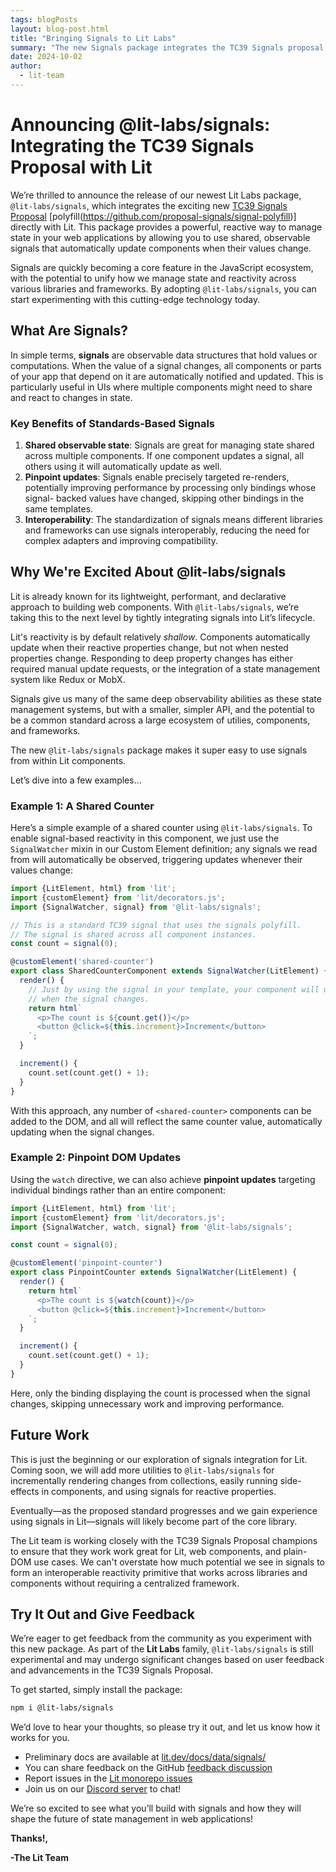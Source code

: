 ```yaml
---
tags: blogPosts
layout: blog-post.html
title: "Bringing Signals to Lit Labs"
summary: "The new Signals package integrates the TC39 Signals proposal with Lit"
date: 2024-10-02
author:
  - lit-team
---
```


# Announcing @lit-labs/signals: Integrating the TC39 Signals Proposal with Lit

We’re thrilled to announce the release of our newest Lit Labs package,
`@lit-labs/signals`, which integrates the exciting new [TC39 Signals
Proposal](https://github.com/tc39/proposal-signals)
[polyfill(https://github.com/proposal-signals/signal-polyfill)] directly with
Lit. This package provides a powerful, reactive way to manage state in your web
applications by allowing you to use shared, observable signals that
automatically update components when their values change.

Signals are quickly becoming a core feature in the JavaScript ecosystem, with
the potential to unify how we manage state and reactivity across various
libraries and frameworks. By adopting `@lit-labs/signals`, you can start
experimenting with this cutting-edge technology today.

## What Are Signals?

In simple terms, **signals** are observable data structures that hold values or
computations. When the value of a signal changes, all components or parts of
your app that depend on it are automatically notified and updated. This is
particularly useful in UIs where multiple components might need to share and
react to changes in state.

### Key Benefits of Standards-Based Signals

1. **Shared observable state**: Signals are great for managing state shared
   across multiple components. If one component updates a signal, all others
   using it will automatically update as well.
2. **Pinpoint updates**: Signals enable precisely targeted re-renders,
   potentially improving performance by processing only bindings whose signal-
   backed values have changed, skipping other bindings in the same templates.
3. **Interoperability**: The standardization of signals means different
   libraries and frameworks can use signals interoperably, reducing the need for
   complex adapters and improving compatibility.

## Why We're Excited About @lit-labs/signals

Lit is already known for its lightweight, performant, and declarative approach
to building web components. With `@lit-labs/signals`, we’re taking this to the
next level by tightly integrating signals into Lit’s lifecycle.

Lit's reactivity is by default relatively _shallow_. Components automatically
update when their reactive properties change, but not when nested properties
change. Responding to deep property changes has either required manual update
requests, or the integration of a state management system like Redux or MobX.

Signals give us many of the same deep observability abilities as these state
management systems, but with a smaller, simpler API, and the potential to be a
common standard across a large ecosystem of utilies, components, and frameworks.

The new `@lit-labs/signals` package makes it super easy to use signals from
within Lit components.

Let’s dive into a few examples...

### Example 1: A Shared Counter

Here’s a simple example of a shared counter using `@lit-labs/signals`. To enable
signal-based reactivity in this component, we just use the `SignalWatcher` mixin
in our Custom Element definition; any signals we read from will automatically be
observed, triggering updates whenever their values change:

```ts
import {LitElement, html} from 'lit';
import {customElement} from 'lit/decorators.js';
import {SignalWatcher, signal} from '@lit-labs/signals';

// This is a standard TC39 signal that uses the signals polyfill.
// The signal is shared across all component instances.
const count = signal(0);

@customElement('shared-counter')
export class SharedCounterComponent extends SignalWatcher(LitElement) {
  render() {
    // Just by using the signal in your template, your component will update
    // when the signal changes.
    return html`
      <p>The count is ${count.get()}</p>
      <button @click=${this.increment}>Increment</button>
    `;
  }

  increment() {
    count.set(count.get() + 1);
  }
}
```

With this approach, any number of `<shared-counter>` components can be added to
the DOM, and all will reflect the same counter value, automatically updating
when the signal changes.

### Example 2: Pinpoint DOM Updates

Using the `watch` directive, we can also achieve **pinpoint updates** targeting
individual bindings rather than an entire component:

```ts
import {LitElement, html} from 'lit';
import {customElement} from 'lit/decorators.js';
import {SignalWatcher, watch, signal} from '@lit-labs/signals';

const count = signal(0);

@customElement('pinpoint-counter')
export class PinpointCounter extends SignalWatcher(LitElement) {
  render() {
    return html`
      <p>The count is ${watch(count)}</p>
      <button @click=${this.increment}>Increment</button>
    `;
  }

  increment() {
    count.set(count.get() + 1);
  }
}
```

Here, only the binding displaying the count is processed when the signal changes,
skipping unnecessary work and improving performance.

## Future Work

This is just the beginning or our exploration of signals integration for Lit.
Coming soon, we will add more utilities to `@lit-labs/signals` for incrementally
rendering changes from collections, easily running side-effects in components,
and using signals for reactive properties.

Eventually—as the proposed standard progresses and we gain experience using
signals in Lit—signals will likely become part of the core library.

The Lit team is working closely with the TC39 Signals Proposal champions to
ensure that they work work great for Lit, web components, and plain-DOM use
cases. We can't overstate how much potential we see in signals to form an
interoperable reactivity primitive that works across libraries and components
without requiring a centralized framework.

## Try It Out and Give Feedback

We’re eager to get feedback from the community as you experiment with this new
package. As part of the **Lit Labs** family, `@lit-labs/signals` is still
experimental and may undergo significant changes based on user feedback and
advancements in the TC39 Signals Proposal.

To get started, simply install the package:

```sh
npm i @lit-labs/signals
```

We’d love to hear your thoughts, so please try it out, and let us know how it
works for you.

- Preliminary docs are available at
  [lit.dev/docs/data/signals/](/docs/data/signals/)
- You can share feedback on the GitHub [feedback
  discussion](https://github.com/lit/lit/discussions/4779)
- Report issues in the [Lit monorepo
  issues](https://github.com/lit/lit/discussions)
- Join us on our [Discord server](/discord/) to chat!

We’re so excited to see what you’ll build with signals and how they will shape
the future of state management in web applications!

**Thanks!,**

**-The Lit Team**
